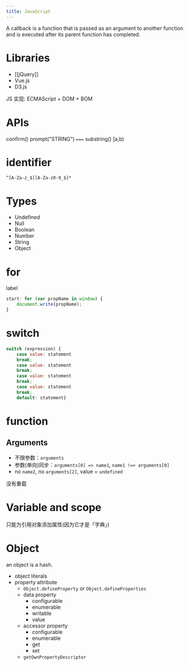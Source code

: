 ```yaml
---
title: JavaScript
---
```


A callback is a function that is passed as an argument to another function and is executed after its parent function has completed. 

# Libraries
- [[jQuery]]
- Vue.js
- D3.js

JS 实现: ECMAScript + DOM + BOM

# APIs
confirm()
prompt("STRING")
`===`
substring() [a,b)

# identifier
    ^[A-Za-z_$][A-Za-z0-9_$]*

# Types
- Undefined
- Null
- Boolean
- Number
- String
- Object

# for
label
```js
start: for (var propName in window) {
    document.write(propName);
}
```

# switch
```js
switch (expression) {
    case value: statement
    break;
    case value: statement
    break;
    case value: statement
    break;
    case value: statement
    break;
    default: statement}
```

# function
## Arguments
- 不限参数：`arguments`
- 参数(单向)同步：`arguments[0] => name1`, `name1 !=> arguments[0]`
- no `name2`, no `arguments[2]`, value = `undefined`

没有重载


# Variable and scope
只能为引用对象添加属性(因为它才是「字典」)

# Object
an object is a hash.

- object literals
- property attribute
    + `Object.defineProperty` or `Object.defineProperties`
    - data property
        + configurable
        + enumerable
        + writable
        + value
    - accessor property
        + configurable
        + enumerable
        + get
        + set
    + `getOwnPropertyDescriptor`
